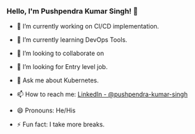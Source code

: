 ### Hello, I'm Pushpendra Kumar Singh! 👋

- 🔭 I’m currently working on CI/CD implementation. 
- 🌱 I’m currently learning DevOps Tools.
- 👯 I’m looking to collaborate on 
- 🤔 I’m looking for Entry level job.
- 💬 Ask me about Kubernetes.
- 📫 How to reach me: [LinkedIn - @pushpendra-kumar-singh](https://www.linkedin.com/in/pushpendra-kumar-singh/)

- 😄 Pronouns: He/His
- ⚡ Fun fact: I take more breaks.

